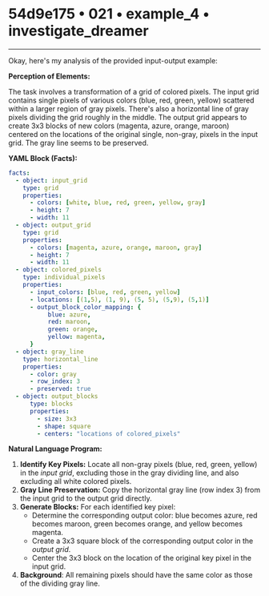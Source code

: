 # 54d9e175 • 021 • example_4 • investigate_dreamer

---
Okay, here's my analysis of the provided input-output example:

**Perception of Elements:**

The task involves a transformation of a grid of colored pixels. The input grid contains single pixels of various colors (blue, red, green, yellow) scattered within a larger region of gray pixels. There's also a horizontal line of gray pixels dividing the grid roughly in the middle. The output grid appears to create 3x3 blocks of new colors (magenta, azure, orange, maroon) centered on the locations of the original single, non-gray, pixels in the input grid. The gray line seems to be preserved.

**YAML Block (Facts):**



```yaml
facts:
  - object: input_grid
    type: grid
    properties:
      - colors: [white, blue, red, green, yellow, gray]
      - height: 7
      - width: 11
  - object: output_grid
    type: grid
    properties:
      - colors: [magenta, azure, orange, maroon, gray]
      - height: 7
      - width: 11
  - object: colored_pixels
    type: individual_pixels
    properties:
      - input_colors: [blue, red, green, yellow]
      - locations: [(1,5), (1, 9), (5, 5), (5,9), (5,1)]
      - output_block_color_mapping: {
           blue: azure,
           red: maroon,
           green: orange,
           yellow: magenta,
      }
  - object: gray_line
    type: horizontal_line
    properties:
      - color: gray
      - row_index: 3
      - preserved: true
  - object: output_blocks
      type: blocks
      properties:
        - size: 3x3
        - shape: square
        - centers: "locations of colored_pixels"
```



**Natural Language Program:**

1.  **Identify Key Pixels:** Locate all non-gray pixels (blue, red, green, yellow) in the *input grid*, excluding those in the gray dividing line, and also excluding all white colored pixels.
2.  **Gray Line Preservation:** Copy the horizontal gray line (row index 3) from the input grid to the output grid directly.
3.  **Generate Blocks:** For each identified key pixel:
    *   Determine the corresponding output color: blue becomes azure, red becomes maroon, green becomes orange, and yellow becomes magenta.
    *   Create a 3x3 square block of the corresponding output color in the *output grid*.
    *   Center the 3x3 block on the location of the original key pixel in the input grid.
4. **Background**: All remaining pixels should have the same color as those of the dividing gray line.


